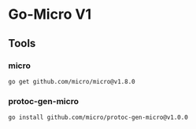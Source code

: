 # Go-Micro V1

## Tools

### micro

```
go get github.com/micro/micro@v1.8.0
```

### protoc-gen-micro

```
go install github.com/micro/protoc-gen-micro@v1.0.0
```
